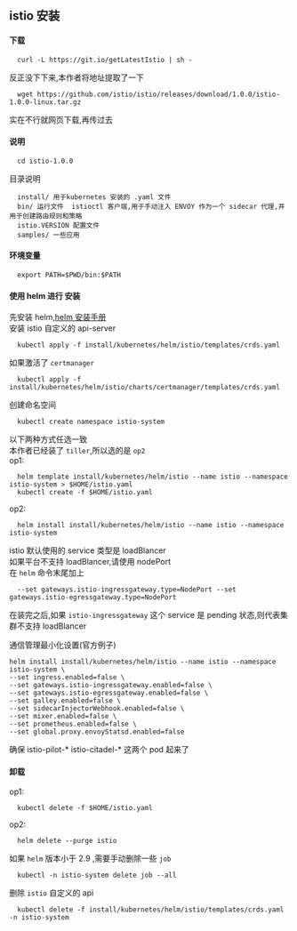 ## istio 安装

#### 下载
```
  curl -L https://git.io/getLatestIstio | sh -
```
反正没下下来,本作者将地址提取了一下
```
  wget https://github.com/istio/istio/releases/download/1.0.0/istio-1.0.0-linux.tar.gz
```
实在不行就网页下载,再传过去

#### 说明
```
  cd istio-1.0.0
```
目录说明
```
  install/ 用于kubernetes 安装的 .yaml 文件
  bin/ 运行文件  istioctl 客户端,用于手动注入 ENVOY 作为一个 sidecar 代理,并用于创建路由规则和策略
  istio.VERSION 配置文件
  samples/ 一些应用
```

#### 环境变量
```
  export PATH=$PWD/bin:$PATH
```

#### 使用 helm 进行 安装
先安装 helm,[helm 安装手册](https://github.com/chineshine/kubernetes/blob/master/helm/helm-install.md)   
安装 istio 自定义的 api-server
```
  kubectl apply -f install/kubernetes/helm/istio/templates/crds.yaml
```
如果激活了 `certmanager`
```
  kubectl apply -f install/kubernetes/helm/istio/charts/certmanager/templates/crds.yaml
```
创建命名空间
```
  kubectl create namespace istio-system
```
以下两种方式任选一致  
本作者已经装了 `tiller`,所以选的是 `op2`  
op1:
```
  helm template install/kubernetes/helm/istio --name istio --namespace istio-system > $HOME/istio.yaml
  kubectl create -f $HOME/istio.yaml
```
op2:
```
  helm install install/kubernetes/helm/istio --name istio --namespace istio-system
```
istio 默认使用的 service 类型是 loadBlancer  
如果平台不支持 loadBlancer,请使用 nodePort    
在 `helm` 命令末尾加上
```
  --set gateways.istio-ingressgateway.type=NodePort --set gateways.istio-egressgateway.type=NodePort
```
在装完之后,如果 `istio-ingressgateway` 这个 service 是 pending 状态,则代表集群不支持 loadBlancer  

通信管理最小化设置(官方例子)
```
helm install install/kubernetes/helm/istio --name istio --namespace istio-system \
--set ingress.enabled=false \
--set gateways.istio-ingressgateway.enabled=false \
--set gateways.istio-egressgateway.enabled=false \
--set galley.enabled=false \
--set sidecarInjectorWebhook.enabled=false \
--set mixer.enabled=false \
--set prometheus.enabled=false \
--set global.proxy.envoyStatsd.enabled=false
```
确保 istio-pilot-*  istio-citadel-* 这两个 pod 起来了

#### 卸载
op1:
```
  kubectl delete -f $HOME/istio.yaml
```
op2:
```
  helm delete --purge istio
```
如果 `helm` 版本小于 2.9 ,需要手动删除一些 `job`
```
  kubectl -n istio-system delete job --all
```
删除 `istio` 自定义的 api
```
  kubectl delete -f install/kubernetes/helm/istio/templates/crds.yaml -n istio-system
```
